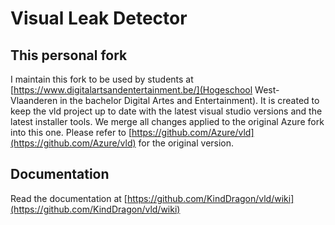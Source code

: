 # Visual Leak Detector 

## This personal fork

I maintain this fork to be used by students at [https://www.digitalartsandentertainment.be/](Hogeschool West-Vlaanderen in the bachelor Digital Artes and Entertainment). It is created to keep the vld project up to date with the latest visual studio versions and the latest installer tools. We merge all changes applied to the original Azure fork into this one. Please refer to [https://github.com/Azure/vld](https://github.com/Azure/vld) for the original version.

## Documentation

Read the documentation at [https://github.com/KindDragon/vld/wiki](https://github.com/KindDragon/vld/wiki)
